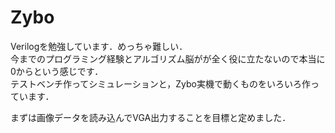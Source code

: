 # Zybo
Verilogを勉強しています．めっちゃ難しい．  
今までのプログラミング経験とアルゴリズム脳がが全く役に立たないので本当に0からという感じです．  
テストベンチ作ってシミュレーションと，Zybo実機で動くものをいろいろ作っています．  

まずは画像データを読み込んでVGA出力することを目標と定めました．
